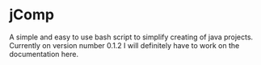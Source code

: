 # jComp
A simple and easy to use bash script to simplify creating of java projects.
Currently on version number 0.1.2
I will definitely have to work on the documentation here.